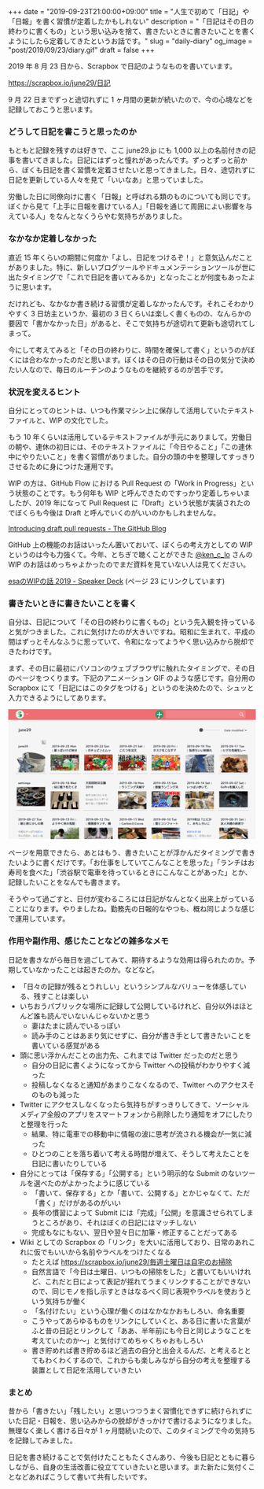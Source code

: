 +++
date = "2019-09-23T21:00:00+09:00"
title = "人生で初めて「日記」や「日報」を書く習慣が定着したかもしれない"
description = "「日記はその日の終わりに書くもの」という思い込みを捨て、書きたいときに書きたいことを書くようにしたら定着してきたというお話です。"
slug = "daily-diary"
og_image = "post/2019/09/23/diary.gif"
draft = false
+++

2019 年 8 月 23 日から、Scrapbox で日記のようなものを書いています。

<a href="https://scrapbox.io/june29/%E6%97%A5%E8%A8%98" title="june29">https://scrapbox.io/june29/日記</a>

9 月 22 日までずっと途切れずに 1 ヶ月間の更新が続いたので、今の心境などを記録しておこうと思います。

### どうして日記を書こうと思ったのか

もともと記録を残すのは好きで、ここ june29.jp にも 1,000 以上の名前付きの記事を書いてきました。日記にはずっと憧れがあったんです。ずっとずっと前から、ぼくも日記を書く習慣を定着させたいと思ってきました。日々、途切れずに日記を更新している人々を見て「いいなあ」と思っていました。

労働した日に同僚向けに書く「日報」と呼ばれる類のものについても同じです。ぼくから見て「上手に日報を書けている人」「日報を通じて周囲によい影響を与えている人」をなんとなくうらやむ気持ちがありました。

### なかなか定着しなかった

直近 15 年くらいの期間に何度か「よし、日記をつけるぞ！」と意気込んだことがありました。特に、新しいブログツールやドキュメンテーションツールが世に出たタイミングで「これで日記を書いてみるか」となったことが何度もあったように思います。

だけれども、なかなか書き続ける習慣が定着しなかったんです。それこそわかりやすく 3 日坊主というか、最初の 3 日くらいは楽しく書くものの、なんらかの要因で「書かなかった日」があると、そこで気持ちが途切れて更新も途切れてしまって。

今にして考えてみると「その日の終わりに、時間を確保して書く」というのがぼくには合わなかったのだと思います。ぼくはその日の行動はその日の気分で決めたい人なので、毎日のルーチンのようなものを継続するのが苦手です。

### 状況を変えるヒント

自分にとってのヒントは、いつも作業マシン上に保存して活用していたテキストファイルと、WIP の文化でした。

もう 10 年くらいは活用しているテキストファイルが手元にありまして。労働日の朝や、連休の初日には、そのテキストファイルに「今日やること」「この連休中にやりたいこと」を書く習慣がありました。自分の頭の中を整理してすっきりさせるために身につけた運用です。

WIP の方は、GitHub Flow における Pull Request の「Work in Progress」という状態のことです。もう何年も WIP と呼んできたのですっかり定着しちゃいましたが、2019 年になって Pull Request に「Draft」という状態が実装されたのでぼくらも今後は Draft と呼んでいくのがいいのかもしれませんな。

<a href="https://github.blog/2019-02-14-introducing-draft-pull-requests/" title="Introducing draft pull requests - The GitHub Blog">Introducing draft pull requests - The GitHub Blog</a>

GitHub 上の機能のお話はいったん置いておいて、ぼくらの考え方としての WIP というのは今も力強くて。今年、とちぎで聴くことができた <a href="https://twitter.com/ken_c_lo" title="taea🐿 (@ken_c_lo) / Twitter">@ken_c_lo</a> さんの WIP のお話はめっちゃよかったのでまだ資料を見ていない人は見てください。

<a href="https://speakerdeck.com/ken_c_lo/wip-2019?slide=23" title="esaのWIPの話 2019 / wip-2019 - Speaker Deck">esaのWIPの話 2019 - Speaker Deck</a> (ページ 23 にリンクしています)

### 書きたいときに書きたいことを書く

自分は、日記について「その日の終わりに書くもの」という先入観を持っていると気がつきました。これに気付けたのが大きいですね。昭和に生まれて、平成の間はずっとそんなふうに思っていて、令和になってようやく思い込みから脱却できたわけです。

まず、その日に最初にパソコンのウェブブラウザに触れたタイミングで、その日のページをつくります。下記のアニメーション GIF のような感じです。自分用の Scrapbox にて「日記にはこのタグをつける」というのを決めたので、シュッと入力できるようにしてあります。

<img src="/post/2019/09/23/diary.gif">

ページを用意できたら、あとはもう、書きたいことが浮かんだタイミングで書きたいように書くだけです。「お仕事をしていてこんなことを思った」「ランチはお寿司を食べた」「渋谷駅で電車を待っているときにこんなことがあった」とか、記録したいことをなんでも書きます。

そうやって過ごすと、日付が変わるころには日記がなんとなく出来上がっていることになります。やりましたね。勤務先の日報的なやつも、概ね同じような感じで運用しています。

### 作用や副作用、感じたことなどの雑多なメモ

日記を書きながら毎日を過ごしてみて、期待するような効用は得られたのか。予期していなかったことは起きたのか。などなど。

- 「日々の記録が残るとうれしい」というシンプルなバリューを体感している、残すことは楽しい
- いちおうパブリックな場所に記録して公開しているけれど、自分以外はほとんど誰も読んでいないんじゃないかと思う
  - 妻はたまに読んでいるっぽい
  - 読み手のことはあまり気にせずに、自分が書き手として書きたいことを書いている感覚がある
- 頭に思い浮かんだことの出力先、これまでは Twitter だったのだと思う
  - 自分の日記に書くようになってから Twitter への投稿がわかりやすく減った
  - 投稿しなくなると通知があまりこなくなるので、Twitter へのアクセスそのものも減った
- Twitter にアクセスしなくなったら気持ちがすっきりしてきて、ソーシャルメディア全般のアプリをスマートフォンから削除したり通知をオフにしたりと整理を行った
  - 結果、特に電車での移動中に情報の波に思考が流される機会が一気に減った
  - ひとつのことを落ち着いて考える時間が増えて、そうして考えたことを日記に書いたりしている
- 自分にとっては「保存する」「公開する」という明示的な Submit のないツールを選べたのがよかったように感じている
  - 「書いて、保存する」とか「書いて、公開する」とかじゃなくて、ただ「書く」だけがあるのがいい
  - 長年の慣習によって Submit には「完成」「公開」を意識させられてしまうところがあり、それはぼくの日記にはマッチしない
  - 完成もなにもない、翌日や翌々日に加筆・修正することだってある
- Wiki としての Scrapbox の「リンク」を大いに活用しており、日常のあれこれに仮でもいいから名前やラベルをつけたくなる
  - たとえば <a href="https://scrapbox.io/june29/%E6%AF%8E%E9%80%B1%E5%9C%9F%E6%9B%9C%E6%97%A5%E3%81%AF%E8%87%AA%E5%AE%85%E3%81%AE%E3%81%8A%E6%8E%83%E9%99%A4" title="june29">https://scrapbox.io/june29/毎週土曜日は自宅のお掃除</a>
  - 自然言語で「今日は土曜日、いつもの掃除をした」と書いてもいいけれど、これだと日によって表記が揺れてうまくリンクすることができないので、同じモノを指し示すときはなるべく同じ表現やラベルを使おうという気持ちが働く
  - 「名付けたい」という心理が働くのはなかなかおもしろい、命名重要
  - こうやってあらゆるものをリンクにしていくと、ある日に書いた言葉がふと昔の日記とリンクして「ああ、半年前にも今日と同じようなことを考えていたのか〜」と気付けてめちゃくちゃおもしろい
  - 書き貯めれば書き貯めるほど過去の自分と出会えるんだ、と考えるととてもわくわくするので、これからも楽しみながら自分の考えを整理する装置として日記を活用していきたい

### まとめ

昔から「書きたい」「残したい」と思いつつうまく習慣化できずに続けられずにいた日記・日報を、思い込みからの脱却がきっかけで書けるようになりました。無理なく楽しく書ける日々が 1 ヶ月間続いたので、このタイミングで今の気持ちを記録してみました。

日記を書き続けることで気付けたこともたくさんあり、今後も日記とともに暮らしながら、自身の生活改善に役立てていきたいと思います。また新たに気付くことなどあればこうして書いて共有したいです。

